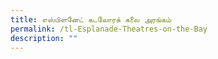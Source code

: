 ```yaml
---
title: எஸ்பிளனேட் கடலோரக் கலை அரங்கம்
permalink: /tl-Esplanade-Theatres-on-the-Bay
description: ""
---
```


